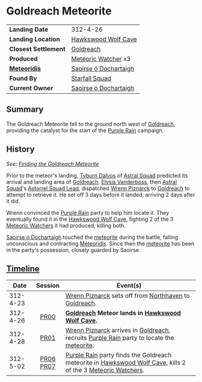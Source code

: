 # Goldreach Meteorite

|||
| --- | --- |
| **Landing Date** | 312-4-26 | meteor.1
| **Landing Location** | [Hawkswood Wolf Cave](../../../civilisations/kingdom-of-astor/SETTLEMENTS/GOLDREACH/hawkswood-wolf-cave.md) |
| **Closest Settlement** | [Goldreach](../../../civilisations/kingdom-of-astor/SETTLEMENTS/GOLDREACH/README.md)
| **Produced** | [Meteoric Watcher](../../../creatures/meteoric-watcher.md) x3 |
| **[Meteoridis](../../../mechanics/roleplay/meteoridis.md)** | [Saoirse ó Dochartaigh](../../../characters/saoirse-o-dochartaigh.md) |
| **Found By** | [Starfall Squad](../../../organisations/astorrel/squads/starfall-squad.md) |
| **Current Owner** | [Saoirse ó Dochartaigh](../../../characters/saoirse-o-dochartaigh.md) |

## Summary

The Goldreach Meteorite fell to the ground north west of [Goldreach](../../../civilisations/kingdom-of-astor/SETTLEMENTS/GOLDREACH/README.md), providing the catalyst for the start of the [Purple Rain](../../../campaigns/C1-purple-rain.md) campaign.

## History

*See: [Finding the Goldreach Meteorite](../../../storylines/ended/finding-the-goldreach-meteorite.md)*

Prior to the meteor's landing, [Tyburn Dalvos](../../../characters/tyburn-dalvos.md) of [Astral Squad](../../../organisations/astorrel/squads/astral-squad.md) predicted its arrival and landing area of [Goldreach](../../../civilisations/kingdom-of-astor/SETTLEMENTS/GOLDREACH/README.md). [Elysia Vanderboss](../../../characters/elysia-vanderboss.md), then [Astral Squad](../../../organisations/astorrel/squads/astral-squad.md)'s [Astorrel Squad Lead](../../../organisations/astorrel/ranks/astorrel-squad-lead.md), dispatched [Wrenn Piznarck](../../../characters/wrenn-piznarck.md) to [Goldreach](../../../civilisations/kingdom-of-astor/SETTLEMENTS/GOLDREACH/README.md) to attempt to retrieve it. He set off 3 days before it landed, arriving 2 days after it did.

Wrenn convinced the [Purple Rain](../../../campaigns/C1-purple-rain.md) party to help him locate it. They eventually found it in the [Hawkswood Wolf Cave](../../../civilisations/kingdom-of-astor/SETTLEMENTS/GOLDREACH/hawkswood-wolf-cave.md), fighting 2 of the 3 [Meteoric Watchers](../../../creatures/meteoric-watcher.md) it had produced, killing both.

[Saoirse ó Dochartaigh](../../../characters/saoirse-o-dochartaigh.md) touched the [meteorite](../meteorite.md) during the battle, falling unconscious and contracting [Meteoridis](../../../mechanics/roleplay/meteoridis.md). Since then the [meteorite](../meteorite.md) has been in the party's possession, closely guarded by Saoirse.

## [Timeline](../../../history/timeline.md)

| Date | Session | Event(s) |
| --- |:---:| --- |
| 312-4-23 | | [Wrenn Piznarck](../../../characters/wrenn-piznarck.md) sets off from [Northhaven](../../../places/cities/northhaven.md) to [Goldreach](../../../civilisations/kingdom-of-astor/SETTLEMENTS/GOLDREACH/README.md). |
| 312-4-26 | [PR00](../../../sessions/PR00.md) | **[Goldreach](../../../civilisations/kingdom-of-astor/SETTLEMENTS/GOLDREACH/README.md) Meteor lands in [Hawkswood Wolf Cave](../../../civilisations/kingdom-of-astor/SETTLEMENTS/GOLDREACH/hawkswood-wolf-cave.md).** |
| 312-4-28 | [PR01](../../../sessions/PR01.md) | [Wrenn Piznarck](../../../characters/wrenn-piznarck.md) arrives in [Goldreach](../../../civilisations/kingdom-of-astor/SETTLEMENTS/GOLDREACH/README.md), recruits [Purple Rain](../../../campaigns/C1-purple-rain.md) party to locate the [meteorite](../meteorite.md). |
| 312-5-02 | [PR06](../../../sessions/PR06.md)<br>[PR07](../../../sessions/PR07.md) | [Purple Rain](../../../campaigns/C1-purple-rain.md) party finds the Goldreach meteorite in [Hawkswood Wolf Cave](../../../civilisations/kingdom-of-astor/SETTLEMENTS/GOLDREACH/hawkswood-wolf-cave.md), kills 2 of the 3 [Meteoric Watchers](../../../creatures/meteoric-watcher.md). |
